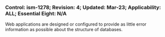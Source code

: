 ### Control: ism-1278; Revision: 4; Updated: Mar-23; Applicability: ALL; Essential Eight: N/A
<p>Web applications are designed or configured to provide as little error information as possible about the structure of databases.</p>
